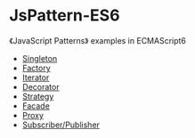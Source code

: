 # JsPattern-ES6
《JavaScript Patterns》 examples in ECMAScript6

- [Singleton][1]
- [Factory][2]
- [Iterator][3]
- [Decorator][4]
- [Strategy][5]
- [Facade][6]
- [Proxy][7]
- [Subscriber/Publisher][8]

[1]: https://github.com/DavidCai1993/JsPattern-ES6/blob/master/singleton.js
[2]: https://github.com/DavidCai1993/JsPattern-ES6/blob/master/factory.js
[3]: https://github.com/DavidCai1993/JsPattern-ES6/blob/master/iterator.js
[4]: https://github.com/DavidCai1993/JsPattern-ES6/blob/master/decorator.js
[5]: https://github.com/DavidCai1993/JsPattern-ES6/blob/master/strategy.js
[6]: https://github.com/DavidCai1993/JsPattern-ES6/blob/master/facade.js
[7]: https://github.com/DavidCai1993/JsPattern-ES6/blob/master/proxy.js
[8]: https://github.com/DavidCai1993/JsPattern-ES6/blob/master/sub_pub.js

